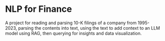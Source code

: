 # NLP for Finance

A project for reading and parsing 10-K filings of a company from 1995-2023, parsing the contents into text, using the text to add context to an LLM model using RAG, then querying for insights and data visualization.



